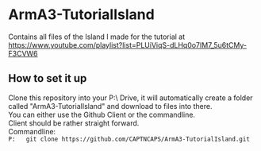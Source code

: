 # ArmA3-TutorialIsland
Contains all files of the Island I made for the tutorial at https://www.youtube.com/playlist?list=PLUiViqS-dLHq0o7IM7_5u6tCMy-F3CVW6 

## How to set it up
Clone this repository into your P:\ Drive, it will automatically create a folder called "ArmA3-TutorialIsland" and download to files into there.  
You can either use the Github Client or the commandline.  
Client should be rather straight forward.  
Commandline:  
`P:  
git clone https://github.com/CAPTNCAPS/ArmA3-TutorialIsland.git`

